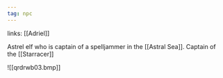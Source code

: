 ```yaml
---
tag: npc
---
```

links: [[Adriel]]

Astrel elf who is captain of a spelljammer in the [[Astral Sea]]. Captain of the [[Starracer]]

![[qrdrwb03.bmp]]